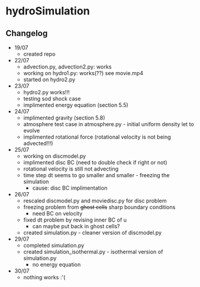 # hydroSimulation  

## Changelog  
* 19/07  
    * created repo  
* 22/07  
    * advection.py, advection2.py: works  
    * working on hydro1.py: works(??) see movie.mp4  
    * started on hydro2.py  
* 23/07  
    * hydro2.py works!!!  
    * testing sod shock case  
    * implimented energy equation (section 5.5)  
* 24/07  
    * implimented gravity (section 5.8)  
    * atmosphere test case in atmosphere.py - initial uniform density let to evolve  
    * implimented rotational force (rotational velocity is not being advected!!!)   
* 25/07  
    * working on discmodel.py
    * implimented disc BC (need to double check if right or not)  
    * rotational velocity is still not advecting  
    * time step dt seems to go smaller and smaller - freezing the simulation  
        * cause: disc BC implimentation  
* 26/07  
    * rescaled discmodel.py and moviedisc.py for disc problem  
    * freezing problem from ~~ghost cells~~ sharp boundary conditions  
        * need BC on velocity  
    * fixed dt problem by revising inner BC of u  
        * can maybe put back in ghost cells?  
    * created simulation.py - cleaner version of discmodel.py  
* 29/07  
    * completed simulation.py  
    * created simulation_isothermal.py - isothermal version of simulation.py  
        * no energy equation  
* 30/07  
    * nothing works :'(  
